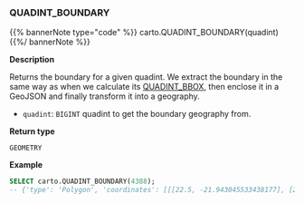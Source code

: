 ### QUADINT_BOUNDARY

{{% bannerNote type="code" %}}
carto.QUADINT_BOUNDARY(quadint)
{{%/ bannerNote %}}

**Description**

Returns the boundary for a given quadint. We extract the boundary in the same way as when we calculate its [QUADINT_BBOX](#bbox), then enclose it in a GeoJSON and finally transform it into a geography.

* `quadint`: `BIGINT` quadint to get the boundary geography from.

**Return type**

`GEOMETRY`

**Example**

```sql
SELECT carto.QUADINT_BOUNDARY(4388);
-- {'type': 'Polygon', 'coordinates': [[[22.5, -21.943045533438177], [22.5, 0.0], ...
```